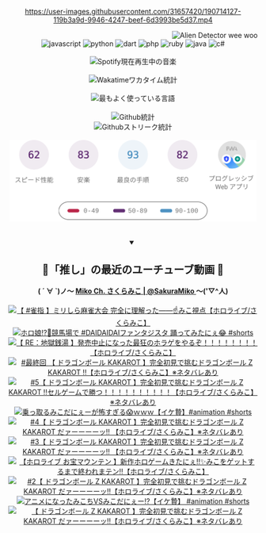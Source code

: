 <!-- START: HERO IMAGE GIF ////////// ////////// ////////// -->
<!-- <img src="@/../assets/img/gaming/ghost-of-tsushima.gif" width="100%"  alt="nellyXinwei's Hero Gif Image"/> -->
<!-- END: HERO IMAGE GIF ////////// ////////// ////////// -->

<div align="center" >  
  
<!-- START:ワンピース 第1015話「ルフィはRED ROCを使う」 -->
<https://user-images.githubusercontent.com/31657420/190714127-119b3a9d-9946-4247-beef-6d3993be5d37.mp4>
<!-- END:ワンピース 第1015話「ルフィはRED ROCを使う」 -->

<!-- START:VISITOR COUNTER -->
<div width="100%" align="right">
<img src="https://komarev.com/ghpvc/?username=nellyXinwei&label=🛸&color=grey&style=for-the-badge&labelcolor=ffffff" alt="Alien Detector wee woo"/>
</div>
<!-- END:VISITOR COUNTER -->

<!-- START: PROGRAMMING LANGUAGES -->
<!-- 色彩 Color Scheme:
#961E3A, #8A0D42, #5A0640, #4F265E, #2B355A, #3E759B, #CC4246,
#BB2649, #AD1052, #700750, #633075, #364270, #4E92C2, #FF5357
Sauce: https://www.webcreatorbox.com/inspiration/pantone-2023
-->

<img src="https://img.shields.io/badge/javascript%20-%23BB2649.svg?&style=for-the-badge&logo=javascript&logoColor=white&labelColor=961E3A" alt="javascript"/>
<img src="https://img.shields.io/badge/python%20-%23AD1052.svg?&style=for-the-badge&logo=python&logoColor=white&labelColor=8A0D42" alt="python" />
<img src="https://img.shields.io/badge/dart%20-%23700750.svg?&style=for-the-badge&logo=dart&logoColor=white&labelColor=5A0640" alt="dart"/>
<img src="https://img.shields.io/badge/php%20-%23633075.svg?&style=for-the-badge&logo=php&logoColor=white&labelColor=4F265E" alt="php"/>
<img src="https://img.shields.io/badge/ruby%20-%23364270.svg?&style=for-the-badge&logo=ruby&logoColor=white&labelColor=2B355A" alt="ruby"/>
<img src="https://img.shields.io/badge/java%20-%234E92C2.svg?&style=for-the-badge&logo=openjdk&logoColor=white&labelColor=3E759B" alt="java"/>
<img src="https://img.shields.io/badge/c%23-%23FF5357.svg?style=for-the-badge&logo=c-sharp&logoColor=white&labelColor=CC4246" alt="c#"/>  
<!-- END: PROGRAMMING LANGUAGES -->

<br>
<br>

<!-- START: MUSIC STATUS -->
  <!-- <a href="https://newojima-gsrs-20220114.vercel.app/api/now-playing?open">
    <img src="https://newojima-gsrs-20220114.vercel.app/api/now-playing" alt="Spotify現在再生中の音楽">
  </a> -->
  <img src="https://newojima-grss-20230114.vercel.app/api/spotify?border_color=transparent" alt="Spotify現在再生中の音楽" width="280px">
<!-- END: MUSIC STATUS -->

<br>
<br>

<!-- START: GITHUB STATUS -->
<!-- 色彩 Color Scheme:  #BB2649, #AD1052, #700750, #633075 -->
<img align="center" src="https://newojima-grs-20230109.vercel.app/api/wakatime?username=newojima&layout=compact&langs_count=10&locale=ja&hide_title=false&title_color=fff&hide_border=true&text_color=fff&bg_color=BB2649,BB2649,633075,633075&hide=other,css,html,bash,xml,git%20config,makefile,properties,yaml,markdown,text,json,jsx" alt="Wakatimeワカタイム統計" width="500px"/>

<br>
<br>

<!-- 色彩 Color Scheme:  #633075, #364270, #4E92C2 -->
  <img align="center" src="https://newojima-grs-20230109.vercel.app/api/top-langs?username=newojima&layout=compact&text_color=fff&icon_color=fff&hide_border=true&&locale=ja&hide_title=false&title_color=fff&include_all_commits=true&card_width=445&langs_count=11&hide=c%23,powershell,shaderlab,hlsl,makefile,jupyter%20notebook,python,html,css,shell,batchfile,less,liquid,hack,scss&bg_color=4F265E,633075,4E92C2" alt="最もよく使っている言語" width="500px"/>

<br>
<br>

<!-- 色彩 Color Scheme:  #4E92C2, #FF5357 -->
  <img align="center" src="https://newojima-grs-20230109.vercel.app/api?username=newojima&rank_icon=github&show_icons=true&&locale=ja&title_color=fff&text_color=fff&icon_color=fff&hide_border=true&hide_title=false&count_private=true&include_all_commits=true&card_width=495&disable_animations=true&bg_color=4E92C2,4E92C2,FF5357" alt="Github統計" width="500px"/>

<br>

<img align="center" src="https://streak-stats.demolab.com?user=newojima&theme=dark&hide_border=true&locale=ja&ring=BB2649&stroke=222222&background=151515&sideLabels=BB2649&currStreakLabel=ffffff&border=BB2649&fire=FF5357&currStreakNum=ffffff&sideNums=FF5357&dates=ffffff" alt="Githubストリーク統計" width="500px"/>

<br>
<br>

  <img align="center" width="500px" src="@/../assets/img/page-insights.svg" alt="Githubページの洞察"/>
  
</div>
<!-- END: GITHUB STATUS -->

<br>
<br>

<div align="center">
<details open>
  <summary>

  </summary>

  <h2 align="center">🌸「推し」の最近のユーチューブ動画 🌸</h2>
  <h4>
  ( ´ ∀ `)ノ～ 
  <a href="https://www.youtube.com/@SakuraMiko">Miko Ch. さくらみこ | @SakuraMiko
  </a>
   ～('▽^人)
  </h4>

  <!-- BEGIN YOUTUBE-CARDS -->
<a href="https://www.youtube.com/watch?v=T9yqTKIWq-c"><img src="https://ytcards.demolab.com/?id=T9yqTKIWq-c&title=%E3%80%90+%23%E9%9B%80%E6%8C%87+%E3%80%91%E3%83%9F%E3%83%AA%E3%81%97%E3%82%89%E9%BA%BB%E9%9B%80%E5%A4%A7%E4%BC%9A+%E5%AE%8C%E5%85%A8%E3%81%AB%E7%90%86%E8%A7%A3%E3%81%A3%E3%81%9F%E2%80%95%E2%80%95%E2%98%9D%E3%81%BF%E3%81%93%E8%A6%96%E7%82%B9%E3%80%90%E3%83%9B%E3%83%AD%E3%83%A9%E3%82%A4%E3%83%96%2F%E3%81%95%E3%81%8F%E3%82%89%E3%81%BF%E3%81%93%E3%80%91&lang=ja&timestamp=1723556525&background_color=%230d1117&title_color=%23ffffff&stats_color=%23dedede&max_title_lines=1&width=187&border_radius=5&duration=10731" alt="【 #雀指 】ミリしら麻雀大会 完全に理解った――☝みこ視点【ホロライブ/さくらみこ】" title="【 #雀指 】ミリしら麻雀大会 完全に理解った――☝みこ視点【ホロライブ/さくらみこ】"></a>
<a href="https://www.youtube.com/watch?v=RYsz6BtH1-w"><img src="https://ytcards.demolab.com/?id=RYsz6BtH1-w&title=%E3%83%9B%E3%83%AD%E5%A8%98%E2%81%89%EF%B8%8F%F0%9F%8F%87%E7%AB%B6%E9%A6%AC%E5%A0%B4%E3%81%A7+%23DAIDAIDAI%E3%83%95%E3%82%A1%E3%83%B3%E3%82%BF%E3%82%B8%E3%82%B9%E3%82%BF+%E8%B8%8A%E3%81%A3%E3%81%A6%E3%81%BF%E3%81%9F%E3%81%AB%E3%81%87%F0%9F%98%82+%23shorts&lang=ja&timestamp=1723449615&background_color=%230d1117&title_color=%23ffffff&stats_color=%23dedede&max_title_lines=1&width=187&border_radius=5&duration=19" alt="ホロ娘⁉️🏇競馬場で #DAIDAIDAIファンタジスタ 踊ってみたにぇ😂 #shorts" title="ホロ娘⁉️🏇競馬場で #DAIDAIDAIファンタジスタ 踊ってみたにぇ😂 #shorts"></a>
<a href="https://www.youtube.com/watch?v=vKGSY2_ItKs"><img src="https://ytcards.demolab.com/?id=vKGSY2_ItKs&title=%E3%80%90+RE%EF%BC%9A%E5%9C%B0%E7%8D%84%E9%8A%AD%E6%B9%AF+%E3%80%91%E7%99%BA%E5%A3%B2%E4%B8%AD%E6%AD%A2%E3%81%AB%E3%81%AA%E3%81%A3%E3%81%9F%E6%9C%80%E7%8B%82%E3%81%AE%E3%83%9B%E3%83%A9%E3%82%B2%E3%82%92%E3%82%84%E3%82%8B%E3%81%9E%EF%BC%81%EF%BC%81%EF%BC%81%EF%BC%81%EF%BC%81%EF%BC%81%EF%BC%81%EF%BC%81%E3%80%90%E3%83%9B%E3%83%AD%E3%83%A9%E3%82%A4%E3%83%96%2F%E3%81%95%E3%81%8F%E3%82%89%E3%81%BF%E3%81%93%E3%80%91&lang=ja&timestamp=1723310795&background_color=%230d1117&title_color=%23ffffff&stats_color=%23dedede&max_title_lines=1&width=187&border_radius=5&duration=13967" alt="【 RE：地獄銭湯 】発売中止になった最狂のホラゲをやるぞ！！！！！！！！【ホロライブ/さくらみこ】" title="【 RE：地獄銭湯 】発売中止になった最狂のホラゲをやるぞ！！！！！！！！【ホロライブ/さくらみこ】"></a>
<a href="https://www.youtube.com/watch?v=f5Xo9xhQ6Kc"><img src="https://ytcards.demolab.com/?id=f5Xo9xhQ6Kc&title=%23%E6%9C%80%E7%B5%82%E5%9B%9E+%E3%80%90+%E3%83%89%E3%83%A9%E3%82%B4%E3%83%B3%E3%83%9C%E3%83%BC%E3%83%AB+KAKAROT+%E3%80%91%E5%AE%8C%E5%85%A8%E5%88%9D%E8%A6%8B%E3%81%A7%E6%8C%91%E3%82%80%E3%83%89%E3%83%A9%E3%82%B4%E3%83%B3%E3%83%9C%E3%83%BC%E3%83%AB+Z+KAKAROT+%E2%80%BC%E3%80%90%E3%83%9B%E3%83%AD%E3%83%A9%E3%82%A4%E3%83%96%2F%E3%81%95%E3%81%8F%E3%82%89%E3%81%BF%E3%81%93%E3%80%91%E2%80%BB%E3%83%8D%E3%82%BF%E3%83%90%E3%83%AC%E3%81%82%E3%82%8A&lang=ja&timestamp=1723289459&background_color=%230d1117&title_color=%23ffffff&stats_color=%23dedede&max_title_lines=1&width=187&border_radius=5&duration=22103" alt="#最終回 【 ドラゴンボール KAKAROT 】完全初見で挑むドラゴンボール Z KAKAROT ‼【ホロライブ/さくらみこ】※ネタバレあり" title="#最終回 【 ドラゴンボール KAKAROT 】完全初見で挑むドラゴンボール Z KAKAROT ‼【ホロライブ/さくらみこ】※ネタバレあり"></a>
<a href="https://www.youtube.com/watch?v=O2qSZpkNbGs"><img src="https://ytcards.demolab.com/?id=O2qSZpkNbGs&title=%235%E3%80%90+%E3%83%89%E3%83%A9%E3%82%B4%E3%83%B3%E3%83%9C%E3%83%BC%E3%83%AB+KAKAROT+%E3%80%91%E5%AE%8C%E5%85%A8%E5%88%9D%E8%A6%8B%E3%81%A7%E6%8C%91%E3%82%80%E3%83%89%E3%83%A9%E3%82%B4%E3%83%B3%E3%83%9C%E3%83%BC%E3%83%AB+Z+KAKAROT+%E2%80%BC%E3%82%BB%E3%83%AB%E3%82%B2%E3%83%BC%E3%83%A0%E3%81%A7%E5%8B%9D%E3%81%A4%EF%BC%81%EF%BC%81%EF%BC%81%EF%BC%81%EF%BC%81%EF%BC%81%EF%BC%81%EF%BC%81%EF%BC%81%EF%BC%81%E3%80%90%E3%83%9B%E3%83%AD%E3%83%A9%E3%82%A4%E3%83%96%2F%E3%81%95%E3%81%8F%E3%82%89%E3%81%BF%E3%81%93%E3%80%91%E2%80%BB%E3%83%8D%E3%82%BF%E3%83%90%E3%83%AC%E3%81%82%E3%82%8A&lang=ja&timestamp=1723137701&background_color=%230d1117&title_color=%23ffffff&stats_color=%23dedede&max_title_lines=1&width=187&border_radius=5&duration=14691" alt="#5【 ドラゴンボール KAKAROT 】完全初見で挑むドラゴンボール Z KAKAROT ‼セルゲームで勝つ！！！！！！！！！！【ホロライブ/さくらみこ】※ネタバレあり" title="#5【 ドラゴンボール KAKAROT 】完全初見で挑むドラゴンボール Z KAKAROT ‼セルゲームで勝つ！！！！！！！！！！【ホロライブ/さくらみこ】※ネタバレあり"></a>
<a href="https://www.youtube.com/watch?v=zJMPfE2R728"><img src="https://ytcards.demolab.com/?id=zJMPfE2R728&title=%E4%B9%97%E3%81%A3%E5%8F%96%E3%82%8B%E3%81%BF%E3%81%93%E3%81%A0%E3%81%AB%E3%81%87%E3%83%BC%E3%81%8C%E6%80%96%E3%81%99%E3%81%8E%E3%82%8B%F0%9F%98%B1%EF%BD%97%EF%BD%97%EF%BD%97%E3%80%90%E3%82%A4%E3%82%B1%E8%B4%84%E3%80%91%23animation+%23shorts&lang=ja&timestamp=1723111359&background_color=%230d1117&title_color=%23ffffff&stats_color=%23dedede&max_title_lines=1&width=187&border_radius=5&duration=18" alt="乗っ取るみこだにぇーが怖すぎる😱ｗｗｗ【イケ贄】#animation #shorts" title="乗っ取るみこだにぇーが怖すぎる😱ｗｗｗ【イケ贄】#animation #shorts"></a>
<a href="https://www.youtube.com/watch?v=IZbqvGgMgHk"><img src="https://ytcards.demolab.com/?id=IZbqvGgMgHk&title=%234%E3%80%90+%E3%83%89%E3%83%A9%E3%82%B4%E3%83%B3%E3%83%9C%E3%83%BC%E3%83%AB+KAKAROT+%E3%80%91%E5%AE%8C%E5%85%A8%E5%88%9D%E8%A6%8B%E3%81%A7%E6%8C%91%E3%82%80%E3%83%89%E3%83%A9%E3%82%B4%E3%83%B3%E3%83%9C%E3%83%BC%E3%83%AB+Z+KAKAROT+%E3%81%A0%E3%82%A1%E3%83%BC%E3%83%BC%E3%83%BC%E3%83%BC%E3%83%83%E2%80%BC+%E3%80%90%E3%83%9B%E3%83%AD%E3%83%A9%E3%82%A4%E3%83%96%2F%E3%81%95%E3%81%8F%E3%82%89%E3%81%BF%E3%81%93%E3%80%91%E2%80%BB%E3%83%8D%E3%82%BF%E3%83%90%E3%83%AC%E3%81%82%E3%82%8A&lang=ja&timestamp=1722962586&background_color=%230d1117&title_color=%23ffffff&stats_color=%23dedede&max_title_lines=1&width=187&border_radius=5&duration=14287" alt="#4【 ドラゴンボール KAKAROT 】完全初見で挑むドラゴンボール Z KAKAROT だァーーーーッ‼ 【ホロライブ/さくらみこ】※ネタバレあり" title="#4【 ドラゴンボール KAKAROT 】完全初見で挑むドラゴンボール Z KAKAROT だァーーーーッ‼ 【ホロライブ/さくらみこ】※ネタバレあり"></a>
<a href="https://www.youtube.com/watch?v=MQP1TDxzsc8"><img src="https://ytcards.demolab.com/?id=MQP1TDxzsc8&title=%233%E3%80%90+%E3%83%89%E3%83%A9%E3%82%B4%E3%83%B3%E3%83%9C%E3%83%BC%E3%83%AB+KAKAROT+%E3%80%91%E5%AE%8C%E5%85%A8%E5%88%9D%E8%A6%8B%E3%81%A7%E6%8C%91%E3%82%80%E3%83%89%E3%83%A9%E3%82%B4%E3%83%B3%E3%83%9C%E3%83%BC%E3%83%AB+Z+KAKAROT+%E3%81%A0%E3%82%A1%E3%83%BC%E3%83%BC%E3%83%BC%E3%83%BC%E3%83%83%E2%80%BC+%E3%80%90%E3%83%9B%E3%83%AD%E3%83%A9%E3%82%A4%E3%83%96%2F%E3%81%95%E3%81%8F%E3%82%89%E3%81%BF%E3%81%93%E3%80%91%E2%80%BB%E3%83%8D%E3%82%BF%E3%83%90%E3%83%AC%E3%81%82%E3%82%8A&lang=ja&timestamp=1722874518&background_color=%230d1117&title_color=%23ffffff&stats_color=%23dedede&max_title_lines=1&width=187&border_radius=5&duration=13519" alt="#3【 ドラゴンボール KAKAROT 】完全初見で挑むドラゴンボール Z KAKAROT だァーーーーッ‼ 【ホロライブ/さくらみこ】※ネタバレあり" title="#3【 ドラゴンボール KAKAROT 】完全初見で挑むドラゴンボール Z KAKAROT だァーーーーッ‼ 【ホロライブ/さくらみこ】※ネタバレあり"></a>
<a href="https://www.youtube.com/watch?v=fV2aHqlCT40"><img src="https://ytcards.demolab.com/?id=fV2aHqlCT40&title=%E3%80%90%E3%83%9B%E3%83%AD%E3%83%A9%E3%82%A4%E3%83%96+%E3%81%8A%E5%AE%9D%E3%83%9E%E3%82%A6%E3%83%B3%E3%83%86%E3%83%B3+%E3%80%91%E6%96%B0%E4%BD%9C%E3%83%9B%E3%83%AD%E3%82%B2%E3%83%BC%E3%83%A0%E3%81%8D%E3%81%9F%E3%81%AB%E3%81%87%E2%80%BC%E2%9C%A8%E3%81%BF%E3%81%93%E3%82%92%E3%82%B2%E3%83%83%E3%83%88%E3%81%99%E3%82%8B%E3%81%BE%E3%81%A7%E7%B5%82%E3%82%8F%E3%82%8C%E3%81%BE%E3%83%86%E3%83%B3%E2%80%BC%E3%80%90%E3%83%9B%E3%83%AD%E3%83%A9%E3%82%A4%E3%83%96%2F%E3%81%95%E3%81%8F%E3%82%89%E3%81%BF%E3%81%93%E3%80%91&lang=ja&timestamp=1722788203&background_color=%230d1117&title_color=%23ffffff&stats_color=%23dedede&max_title_lines=1&width=187&border_radius=5&duration=10877" alt="【ホロライブ お宝マウンテン 】新作ホロゲームきたにぇ‼✨みこをゲットするまで終われまテン‼【ホロライブ/さくらみこ】" title="【ホロライブ お宝マウンテン 】新作ホロゲームきたにぇ‼✨みこをゲットするまで終われまテン‼【ホロライブ/さくらみこ】"></a>
<a href="https://www.youtube.com/watch?v=18lmuko9VTg"><img src="https://ytcards.demolab.com/?id=18lmuko9VTg&title=%232%E3%80%90+%E3%83%89%E3%83%A9%E3%82%B4%E3%83%B3%E3%83%9C%E3%83%BC%E3%83%AB+Z+KAKAROT+%E3%80%91%E5%AE%8C%E5%85%A8%E5%88%9D%E8%A6%8B%E3%81%A7%E6%8C%91%E3%82%80%E3%83%89%E3%83%A9%E3%82%B4%E3%83%B3%E3%83%9C%E3%83%BC%E3%83%AB+Z+KAKAROT+%E3%81%A0%E3%82%A1%E3%83%BC%E3%83%BC%E3%83%BC%E3%83%BC%E3%83%83%E2%80%BC%E3%80%90%E3%83%9B%E3%83%AD%E3%83%A9%E3%82%A4%E3%83%96%2F%E3%81%95%E3%81%8F%E3%82%89%E3%81%BF%E3%81%93%E3%80%91%E2%80%BB%E3%83%8D%E3%82%BF%E3%83%90%E3%83%AC%E3%81%82%E3%82%8A&lang=ja&timestamp=1722703409&background_color=%230d1117&title_color=%23ffffff&stats_color=%23dedede&max_title_lines=1&width=187&border_radius=5&duration=19259" alt="#2【 ドラゴンボール Z KAKAROT 】完全初見で挑むドラゴンボール Z KAKAROT だァーーーーッ‼【ホロライブ/さくらみこ】※ネタバレあり" title="#2【 ドラゴンボール Z KAKAROT 】完全初見で挑むドラゴンボール Z KAKAROT だァーーーーッ‼【ホロライブ/さくらみこ】※ネタバレあり"></a>
<a href="https://www.youtube.com/watch?v=XRTNNmhz38g"><img src="https://ytcards.demolab.com/?id=XRTNNmhz38g&title=%E3%82%A2%E3%83%8B%E3%83%A1%E3%81%AB%E3%81%AA%E3%81%A3%E3%81%9F%E3%81%BF%E3%81%93%E3%81%A1VS%E3%81%BF%E3%81%93%E3%81%A0%E3%81%AB%E3%81%87%E3%83%BC%E2%81%89%EF%B8%8F%E3%80%90%E3%82%A4%E3%82%B1%E8%B4%84%E3%80%91+%23animation+%23shorts&lang=ja&timestamp=1722654018&background_color=%230d1117&title_color=%23ffffff&stats_color=%23dedede&max_title_lines=1&width=187&border_radius=5&duration=31" alt="アニメになったみこちVSみこだにぇー⁉️【イケ贄】 #animation #shorts" title="アニメになったみこちVSみこだにぇー⁉️【イケ贄】 #animation #shorts"></a>
<a href="https://www.youtube.com/watch?v=Sydx8qcvQAE"><img src="https://ytcards.demolab.com/?id=Sydx8qcvQAE&title=%E3%80%90+%E3%83%89%E3%83%A9%E3%82%B4%E3%83%B3%E3%83%9C%E3%83%BC%E3%83%AB+Z+KAKAROT+%E3%80%91%E5%AE%8C%E5%85%A8%E5%88%9D%E8%A6%8B%E3%81%A7%E6%8C%91%E3%82%80%E3%83%89%E3%83%A9%E3%82%B4%E3%83%B3%E3%83%9C%E3%83%BC%E3%83%AB+Z+KAKAROT+%E3%81%A0%E3%82%A1%E3%83%BC%E3%83%BC%E3%83%BC%E3%83%BC%E3%83%83%E2%80%BC%E3%80%90%E3%83%9B%E3%83%AD%E3%83%A9%E3%82%A4%E3%83%96%2F%E3%81%95%E3%81%8F%E3%82%89%E3%81%BF%E3%81%93%E3%80%91%E2%80%BB%E3%83%8D%E3%82%BF%E3%83%90%E3%83%AC%E3%81%82%E3%82%8A&lang=ja&timestamp=1722613324&background_color=%230d1117&title_color=%23ffffff&stats_color=%23dedede&max_title_lines=1&width=187&border_radius=5&duration=15971" alt="【 ドラゴンボール Z KAKAROT 】完全初見で挑むドラゴンボール Z KAKAROT だァーーーーッ‼【ホロライブ/さくらみこ】※ネタバレあり" title="【 ドラゴンボール Z KAKAROT 】完全初見で挑むドラゴンボール Z KAKAROT だァーーーーッ‼【ホロライブ/さくらみこ】※ネタバレあり"></a>
<!-- END YOUTUBE-CARDS -->

</div>
  
</details>
